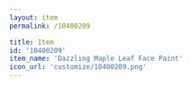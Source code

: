 ```yaml
---
layout: item
permalink: /10400209

title: Item
id: '10400209'
item_name: 'Dazzling Maple Leaf Face Paint'
icon_url: 'customize/10400209.png'
---
```

